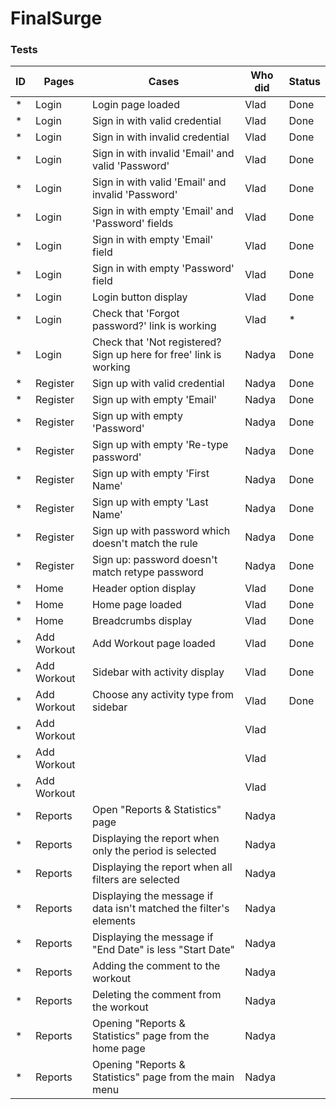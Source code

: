 # FinalSurge

### Tests

| ID  | Pages       | Cases                                                              | Who did | Status | 
|-----|-------------|--------------------------------------------------------------------|---------|--------|
| *   | Login       | Login page loaded                                                  | Vlad    | Done   |
| *   | Login       | Sign in with valid credential                                      | Vlad    | Done   |
| *   | Login       | Sign in with invalid credential                                    | Vlad    | Done   |
| *   | Login       | Sign in with invalid 'Email' and valid 'Password'                  | Vlad    | Done   |
| *   | Login       | Sign in with valid 'Email' and invalid 'Password'                  | Vlad    | Done   |
| *   | Login       | Sign in with empty 'Email' and 'Password' fields                   | Vlad    | Done   |
| *   | Login       | Sign in with empty 'Email' field                                   | Vlad    | Done   |
| *   | Login       | Sign in with empty 'Password' field                                | Vlad    | Done   |
| *   | Login       | Login button display                                               | Vlad    | Done   |
| *   | Login       | Check that 'Forgot password?' link is working                      | Vlad    | *      |
| *   | Login       | Check that 'Not registered? Sign up here for free' link is working | Nadya   | Done   |
| *   | Register    | Sign up with valid credential                                      | Nadya   | Done   |
| *   | Register    | Sign up with empty 'Email'                                         | Nadya   | Done   |
| *   | Register    | Sign up with empty 'Password'                                      | Nadya   | Done   |
| *   | Register    | Sign up with empty 'Re-type password'                              | Nadya   | Done   |
| *   | Register    | Sign up with empty 'First Name'                                    | Nadya   | Done   |
| *   | Register    | Sign up with empty 'Last Name'                                     | Nadya   | Done   |
| *   | Register    | Sign up with password which doesn't match the rule                 | Nadya   | Done   |
| *   | Register    | Sign up: password doesn't match retype password                    | Nadya   | Done   |
| *   | Home        | Header option display                                              | Vlad    | Done   |
| *   | Home        | Home page loaded                                                   | Vlad    | Done   |
| *   | Home        | Breadcrumbs display                                                | Vlad    | Done   |
| *   | Add Workout | Add Workout page loaded                                            | Vlad    | Done   |
| *   | Add Workout | Sidebar with activity display                                      | Vlad    | Done   |
| *   | Add Workout | Choose any activity type from sidebar                              | Vlad    | Done   |
| *   | Add Workout |                                                                    | Vlad    |        |
| *   | Add Workout |                                                                    | Vlad    |        |
| *   | Add Workout |                                                                    | Vlad    |        |
| *   | Reports     | Open "Reports & Statistics" page                                   | Nadya   |        |
| *   | Reports     | Displaying the report when only the period is selected             | Nadya   |        |
| *   | Reports     | Displaying the report when all filters are selected                | Nadya   |        |
| *   | Reports     | Displaying the message if data isn't matched the filter's elements | Nadya   |        |
| *   | Reports     | Displaying the message if "End Date" is less "Start Date"          | Nadya   |        |
| *   | Reports     | Adding the comment to the workout                                  | Nadya   |        |
| *   | Reports     | Deleting the comment from the workout                              | Nadya   |        |
| *   | Reports     | Opening "Reports & Statistics" page from the home page             | Nadya   |        |
| *   | Reports     | Opening "Reports & Statistics" page from the main menu             | Nadya   |        |
